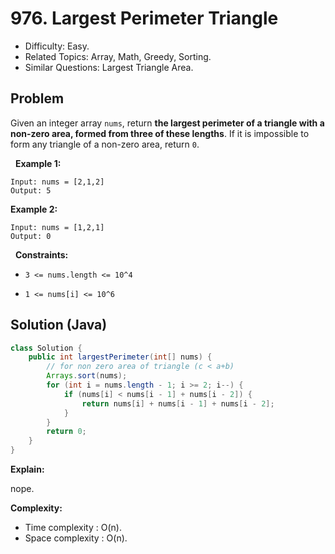 # 976. Largest Perimeter Triangle

- Difficulty: Easy.
- Related Topics: Array, Math, Greedy, Sorting.
- Similar Questions: Largest Triangle Area.

## Problem

Given an integer array ```nums```, return **the largest perimeter of a triangle with a non-zero area, formed from three of these lengths**. If it is impossible to form any triangle of a non-zero area, return ```0```.

 
**Example 1:**

```
Input: nums = [2,1,2]
Output: 5
```

**Example 2:**

```
Input: nums = [1,2,1]
Output: 0
```

 
**Constraints:**


	
- ```3 <= nums.length <= 10^4```
	
- ```1 <= nums[i] <= 10^6```



## Solution (Java)

```java
class Solution {
    public int largestPerimeter(int[] nums) {
        // for non zero area of triangle (c < a+b)
        Arrays.sort(nums);
        for (int i = nums.length - 1; i >= 2; i--) {
            if (nums[i] < nums[i - 1] + nums[i - 2]) {
                return nums[i] + nums[i - 1] + nums[i - 2];
            }
        }
        return 0;
    }
}
```

**Explain:**

nope.

**Complexity:**

* Time complexity : O(n).
* Space complexity : O(n).
